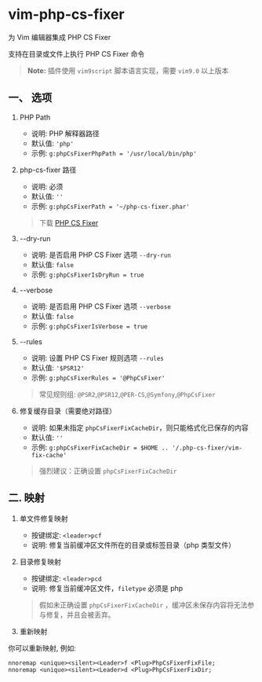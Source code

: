 # vim-php-cs-fixer

为 Vim 编辑器集成 PHP CS Fixer

支持在目录或文件上执行 PHP CS Fixer 命令

> **Note:** 插件使用 `vim9script` 脚本语言实现，需要 `vim9.0` 以上版本

## 一、 选项

1. PHP Path

    - 说明: PHP 解释器路径
    - 默认值: `'php'`
    - 示例: `g:phpCsFixerPhpPath = '/usr/local/bin/php'`

2. php-cs-fixer 路径

    - 说明: 必须
    - 默认值: `''`
    - 示例: `g:phpCsFixerPath = '~/php-cs-fixer.phar'`

    > 下载 [PHP CS Fixer](https://cs.symfony.com/)

3. --dry-run

    - 说明: 是否启用 PHP CS Fixer 选项 `--dry-run`
    - 默认值: `false`
    - 示例: `g:phpCsFixerIsDryRun = true`

4. --verbose

    - 说明: 是否启用 PHP CS Fixer 选项 `--verbose`
    - 默认值: `false`
    - 示例: `g:phpCsFixerIsVerbose = true`

5. --rules

    - 说明: 设置 PHP CS Fixer 规则选项 `--rules`
    - 默认值: `'$PSR12'`
    - 示例: `g:phpCsFixerRules = '@PhpCsFixer'`

    > 常见规则组: `@PSR2`,`@PSR12`,`@PER-CS`,`@Symfony`,`@PhpCsFixer`

6. 修复缓存目录（需要绝对路径）

    - 说明: 如果未指定 `phpCsFixerFixCacheDir`，则只能格式化已保存的内容
    - 默认值: `''`
    - 示例: `g:phpCsFixerFixCacheDir = $HOME .. '/.php-cs-fixer/vim-fix-cache'`

    > 强烈建议：正确设置 `phpCsFixerFixCacheDir`

## 二. 映射

1. 单文件修复映射

    - 按键绑定: `<leader>pcf`
    - 说明: 修复当前缓冲区文件所在的目录或标签目录（php 类型文件）

2. 目录修复映射

    - 按键绑定: `<leader>pcd`
    - 说明: 修复当前缓冲区文件，`filetype` 必须是 php

    > 假如未正确设置 `phpCsFixerFixCacheDir` ，缓冲区未保存内容将无法参与修复，并且会被丢弃。

3. 重新映射

你可以重新映射, 例如:

```vim
nnoremap <unique><silent><Leader>f <Plug>PhpCsFixerFixFile;
nnoremap <unique><silent><Leader>d <Plug>PhpCsFixerFixDir;
```
